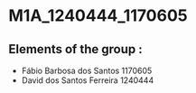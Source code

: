 # M1A_1240444_1170605


## Elements of the group :

 * Fábio Barbosa dos Santos 1170605
 * David dos Santos Ferreira 1240444